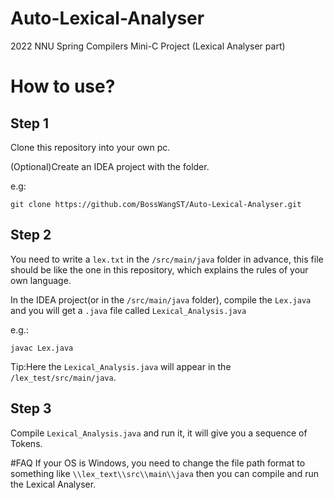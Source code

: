 # Auto-Lexical-Analyser
2022 NNU Spring Compilers Mini-C Project (Lexical Analyser part)
# How to use?
## Step 1
Clone this repository into your own pc.

(Optional)Create an IDEA project with the folder.

e.g:

`git clone https://github.com/BossWangST/Auto-Lexical-Analyser.git`

## Step 2
You need to write a `lex.txt` in the `/src/main/java` folder in advance, this file should be like the one in this repository, which explains the rules of your own language.

In the IDEA project(or in the `/src/main/java` folder), compile the `Lex.java` and you will get a `.java` file called `Lexical_Analysis.java`

e.g.:

`javac Lex.java`

Tip:Here the `Lexical_Analysis.java` will appear in the `/lex_test/src/main/java`.

## Step 3
Compile `Lexical_Analysis.java` and run it, it will give you a sequence of Tokens.

#FAQ
If your OS is Windows, you need to change the file path format to something like `\\lex_text\\src\\main\\java`
then you can compile and run the Lexical Analyser.